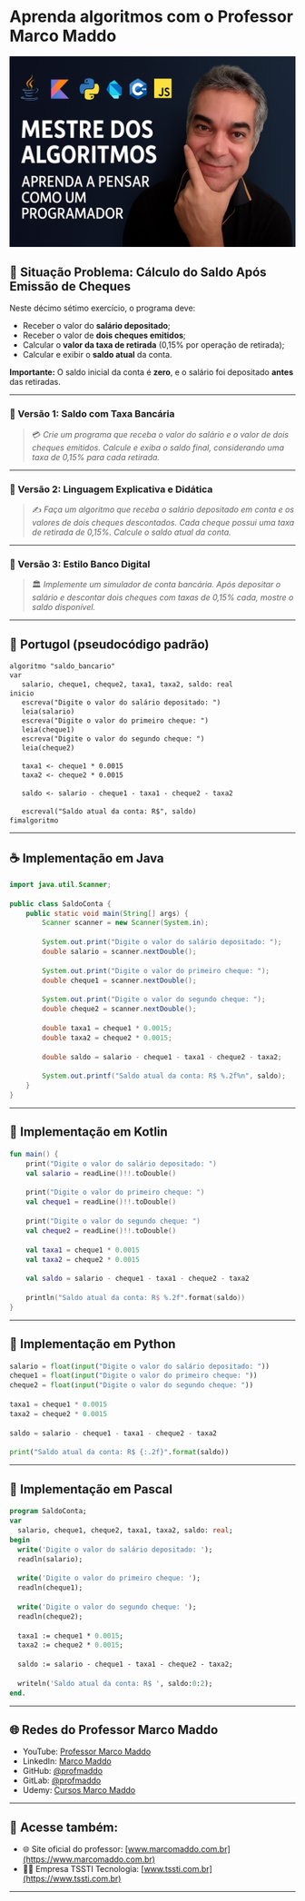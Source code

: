 # Aprenda algoritmos com o Professor Marco Maddo
![Mestre dos Algoritmos](https://raw.githubusercontent.com/profmaddo/algoritmos-resolvidos-java-kotlin-python-pascal/main/images/mestre-dos-algoritmos-02.jpeg)
## 🧠 Situação Problema: Cálculo do Saldo Após Emissão de Cheques

Neste décimo sétimo exercício, o programa deve:

- Receber o valor do **salário depositado**;
- Receber o valor de **dois cheques emitidos**;
- Calcular o **valor da taxa de retirada** (0,15% por operação de retirada);
- Calcular e exibir o **saldo atual** da conta.

**Importante:** O saldo inicial da conta é **zero**, e o salário foi depositado **antes** das retiradas.

---

### 💸 Versão 1: Saldo com Taxa Bancária
> 💳 *Crie um programa que receba o valor do salário e o valor de dois cheques emitidos. Calcule e exiba o saldo final, considerando uma taxa de 0,15% para cada retirada.*

---

### 🧾 Versão 2: Linguagem Explicativa e Didática
> ✍️ *Faça um algoritmo que receba o salário depositado em conta e os valores de dois cheques descontados. Cada cheque possui uma taxa de retirada de 0,15%. Calcule o saldo atual da conta.*

---

### 🏦 Versão 3: Estilo Banco Digital
> 🏛️ *Implemente um simulador de conta bancária. Após depositar o salário e descontar dois cheques com taxas de 0,15% cada, mostre o saldo disponível.*

---

## 💬 Portugol (pseudocódigo padrão)

```portugol
algoritmo "saldo_bancario"
var
   salario, cheque1, cheque2, taxa1, taxa2, saldo: real
inicio
   escreva("Digite o valor do salário depositado: ")
   leia(salario)
   escreva("Digite o valor do primeiro cheque: ")
   leia(cheque1)
   escreva("Digite o valor do segundo cheque: ")
   leia(cheque2)

   taxa1 <- cheque1 * 0.0015
   taxa2 <- cheque2 * 0.0015

   saldo <- salario - cheque1 - taxa1 - cheque2 - taxa2

   escreval("Saldo atual da conta: R$", saldo)
fimalgoritmo
```

---

## ☕ Implementação em Java

```java
import java.util.Scanner;

public class SaldoConta {
    public static void main(String[] args) {
        Scanner scanner = new Scanner(System.in);

        System.out.print("Digite o valor do salário depositado: ");
        double salario = scanner.nextDouble();

        System.out.print("Digite o valor do primeiro cheque: ");
        double cheque1 = scanner.nextDouble();

        System.out.print("Digite o valor do segundo cheque: ");
        double cheque2 = scanner.nextDouble();

        double taxa1 = cheque1 * 0.0015;
        double taxa2 = cheque2 * 0.0015;

        double saldo = salario - cheque1 - taxa1 - cheque2 - taxa2;

        System.out.printf("Saldo atual da conta: R$ %.2f%n", saldo);
    }
}
```

---

## 💙 Implementação em Kotlin

```kotlin
fun main() {
    print("Digite o valor do salário depositado: ")
    val salario = readLine()!!.toDouble()

    print("Digite o valor do primeiro cheque: ")
    val cheque1 = readLine()!!.toDouble()

    print("Digite o valor do segundo cheque: ")
    val cheque2 = readLine()!!.toDouble()

    val taxa1 = cheque1 * 0.0015
    val taxa2 = cheque2 * 0.0015

    val saldo = salario - cheque1 - taxa1 - cheque2 - taxa2

    println("Saldo atual da conta: R$ %.2f".format(saldo))
}
```

---

## 🐍 Implementação em Python

```python
salario = float(input("Digite o valor do salário depositado: "))
cheque1 = float(input("Digite o valor do primeiro cheque: "))
cheque2 = float(input("Digite o valor do segundo cheque: "))

taxa1 = cheque1 * 0.0015
taxa2 = cheque2 * 0.0015

saldo = salario - cheque1 - taxa1 - cheque2 - taxa2

print("Saldo atual da conta: R$ {:.2f}".format(saldo))
```

---

## 🧙 Implementação em Pascal

```pascal
program SaldoConta;
var
  salario, cheque1, cheque2, taxa1, taxa2, saldo: real;
begin
  write('Digite o valor do salário depositado: ');
  readln(salario);

  write('Digite o valor do primeiro cheque: ');
  readln(cheque1);

  write('Digite o valor do segundo cheque: ');
  readln(cheque2);

  taxa1 := cheque1 * 0.0015;
  taxa2 := cheque2 * 0.0015;

  saldo := salario - cheque1 - taxa1 - cheque2 - taxa2;

  writeln('Saldo atual da conta: R$ ', saldo:0:2);
end.
```

---

## 🌐 Redes do Professor Marco Maddo

- YouTube: [Professor Marco Maddo](https://www.youtube.com/@ProfessorMarcoMaddo)
- LinkedIn: [Marco Maddo](https://www.linkedin.com/in/marcomaddo/)
- GitHub: [@profmaddo](https://github.com/profmaddo)
- GitLab: [@profmaddo](https://gitlab.com/profmaddo)
- Udemy: [Cursos Marco Maddo](https://www.udemy.com/user/marcomaddo/)

---

## 🚀 Acesse também:

- 🌐 Site oficial do professor: [www.marcomaddo.com.br](https://www.marcomaddo.com.br)
- 🧑‍💼 Empresa TSSTI Tecnologia: [www.tssti.com.br](https://www.tssti.com.br)

---
